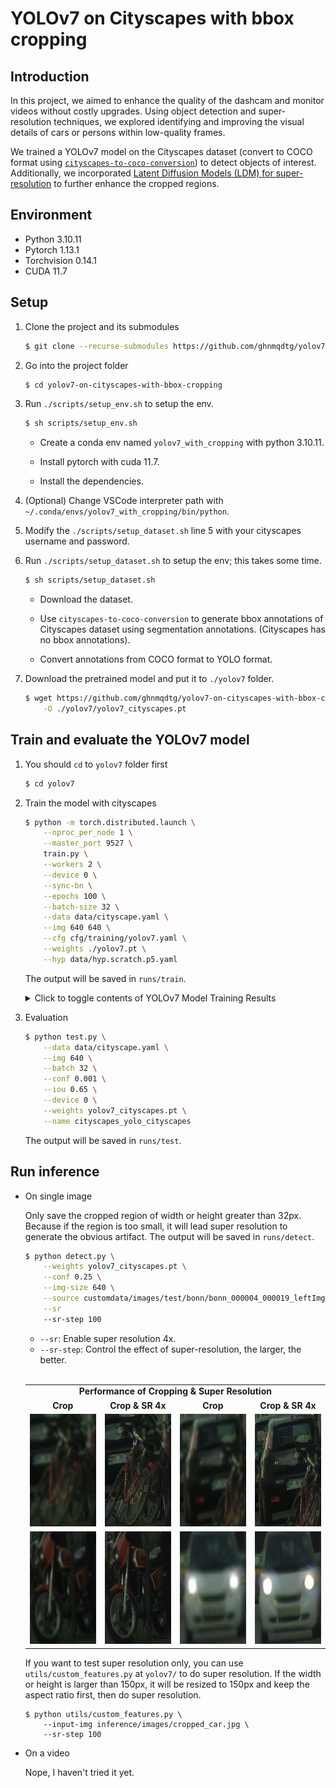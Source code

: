 # YOLOv7 on Cityscapes with bbox cropping

## Introduction
In this project, we aimed to enhance the quality of the dashcam and monitor videos without costly upgrades. Using object detection and super-resolution techniques, we explored identifying and improving the visual details of cars or persons within low-quality frames.

We trained a YOLOv7 model on the Cityscapes dataset (convert to COCO format using [`cityscapes-to-coco-conversion`](https://github.com/TillBeemelmanns/cityscapes-to-coco-conversion)) to detect objects of interest. Additionally, we incorporated [Latent Diffusion Models (LDM) for super-resolution](https://huggingface.co/CompVis/ldm-super-resolution-4x-openimages) to further enhance the cropped regions.

## Environment
- Python 3.10.11
- Pytorch 1.13.1
- Torchvision 0.14.1
- CUDA 11.7

## Setup

1. Clone the project and its submodules
    
    ```bash
    $ git clone --recurse-submodules https://github.com/ghnmqdtg/yolov7-on-cityscapes-with-bbox-cropping.git
    ```
    
2. Go into the project folder
    
    ```bash
    $ cd yolov7-on-cityscapes-with-bbox-cropping
    ```

3. Run `./scripts/setup_env.sh` to setup the env.
    
    ```bash
    $ sh scripts/setup_env.sh
    ```

    - Create a conda env named `yolov7_with_cropping` with python 3.10.11.
    
    - Install pytorch with cuda 11.7.
    
    - Install the dependencies.
    
4. (Optional) Change VSCode interpreter path with `~/.conda/envs/yolov7_with_cropping/bin/python`.
    
5. Modify the `./scripts/setup_dataset.sh` line 5 with your cityscapes username and password.
    
6. Run `./scripts/setup_dataset.sh` to setup the env; this takes some time.
    
    ```bash
    $ sh scripts/setup_dataset.sh
    ```

    - Download the dataset.
    
    - Use `cityscapes-to-coco-conversion` to generate  bbox annotations of Cityscapes dataset using segmentation annotations. (Cityscapes has no bbox annotations).

    - Convert annotations from COCO format to YOLO format.

7. Download the pretrained model and put it to `./yolov7` folder.
    
    ```bash
    $ wget https://github.com/ghnmqdtg/yolov7-on-cityscapes-with-bbox-cropping/releases/download/v0.1/yolov7_cityscapes.pt \
        -O ./yolov7/yolov7_cityscapes.pt
    ```


## Train and evaluate the YOLOv7 model
1. You should `cd` to `yolov7` folder first
    
    ```bash
    $ cd yolov7
    ```

2. Train the model with cityscapes

    ```bash
    $ python -m torch.distributed.launch \
        --nproc_per_node 1 \
        --master_port 9527 \
        train.py \
        --workers 2 \
        --device 0 \
        --sync-bn \
        --epochs 100 \
        --batch-size 32 \
        --data data/cityscape.yaml \
        --img 640 640 \
        --cfg cfg/training/yolov7.yaml \
        --weights ./yolov7.pt \
        --hyp data/hyp.scratch.p5.yaml
    ```

    The output will be saved in `runs/train`.

    <details>
    <summary>Click to toggle contents of YOLOv7 Model Training Results</summary>

    <table align="center" width="100%" border="0">
        <tr>
            <td colspan="2" style="text-align:center; font-size:14px;"><b>Training & Evaluation Report<b></td>
        </tr>
        <tr>
            <td width="50%" style="text-align:center;font-size:14px;"><b>mAP@50: 0.61266<b></td>
            <td width="50%" style="text-align:center;font-size:14px;"><b>mAP@50:95 : 0.38005)<b></td>
        </tr>
        <tr>
            <td><img src="imgs/yolo_cityscapes_map50.png"></img></td>
            <td><img src="imgs/yolo_cityscapes_map50_95.png"></img></td>
        </tr>
        <tr>
            <td colspan="3" width="33%" style="text-align:center;font-size:14px;"><b>Confusion Matrix<b></td>
        </tr>
        <tr>
            <td colspan="3"><img src="imgs/confusion_matrix.png"></img></td>
        </tr>
        <tr>
            <td width="50%" style="text-align:center;font-size:14px;"><b>F1 curve<b></td>
            <td width="50%" style="text-align:center;font-size:14px;"><b>PR curve<b></td>
        </tr>
        <tr>
            <td><img src="imgs/F1_curve.png"></img></td>
            <td><img src="imgs/PR_curve.png"></img></td>
        </tr>
        <tr>
            <td width="50%" style="text-align:center;font-size:14px;"><b>P curve<b></td>
            <td width="50%" style="text-align:center;font-size:14px;"><b>R curve<b></td>
        </tr>
        <tr>
            <td><img src="imgs/P_curve.png"></img></td>
            <td><img src="imgs/R_curve.png"></img></td>
        </tr>
    </table>
    </details>


3. Evaluation
    
    ```bash
    $ python test.py \
        --data data/cityscape.yaml \
        --img 640 \
        --batch 32 \
        --conf 0.001 \
        --iou 0.65 \
        --device 0 \
        --weights yolov7_cityscapes.pt \
        --name cityscapes_yolo_cityscapes
    ```
    
    The output will be saved in `runs/test`.

## Run inference

- On single image

    Only save the cropped region of width or height greater than 32px. Because if the region is too small, it will lead super resolution to generate the obvious artifact. The output will be saved in `runs/detect`.

    ```bash
    $ python detect.py \
        --weights yolov7_cityscapes.pt \
        --conf 0.25 \
        --img-size 640 \
        --source customdata/images/test/bonn/bonn_000004_000019_leftImg8bit.png \
        --sr
        --sr-step 100
    ```

    - `--sr`: Enable super resolution 4x.
    - `--sr-step`: Control the effect of super-resolution, the larger, the better.
    
    <br>
    
    <table align="center" border="0">
        <tr>
        <td colspan="4" style="text-align: center; font-size: 14px;"><b>Performance of Cropping & Super Resolution<b></td>
        </tr>
        <tr>
        <td width="25%" style="text-align: center; font-size: 14px;"><b>Crop<b></td>
        <td width="25%" style="text-align: center; font-size: 14px;"><b>Crop & SR 4x<b></td>
        <td width="25%" style="text-align: center; font-size: 14px;"><b>Crop<b></td>
        <td width="25%" style="text-align: center; font-size: 14px;"><b>Crop & SR 4x<b></td>
        </tr>
        <tr>
        <td width="25%"><img width="180" height="180" src="imgs/sr/bonn_000004_000019_leftImg8bit_bicycle_1_org.jpg"></td>
        <td width="25%"><img width="180" height="180" src="imgs/sr/bonn_000004_000019_leftImg8bit_bicycle_1_sr.jpg"></td>
        <td width="25%"><img width="180" height="180" src="imgs/sr/bonn_000004_000019_leftImg8bit_car_8_org.jpg"></td>
        <td width="25%"><img width="180" height="180" src="imgs/sr/bonn_000004_000019_leftImg8bit_car_8_sr.jpg"></td>
        </tr>
        <tr>
        <td width="25%"><img width="180" height="180" src="imgs/sr/bonn_000004_000019_leftImg8bit_motorcycle_0_org.jpg"></td>
        <td width="25%"><img width="180" height="180" src="imgs/sr/bonn_000004_000019_leftImg8bit_motorcycle_0_sr.jpg"></td>
        <td width="25%"><img width="180" height="180" src="imgs/sr/bonn_000004_000019_leftImg8bit_car_10_org.jpg"></td>
        <td width="25%"><img width="180" height="180" src="imgs/sr/bonn_000004_000019_leftImg8bit_car_10_sr.jpg"></td>
        </tr>
    </table>
    
    If you want to test super resolution only, you can use `utils/custom_features.py` at `yolov7/` to do super resolution. If the width or height is larger than 150px, it will be resized to 150px and keep the aspect ratio first, then do super resolution.
    ```
    $ python utils/custom_features.py \
        --input-img inference/images/cropped_car.jpg \
        --sr-step 100
    ```

- On a video

    Nope, I haven't tried it yet.